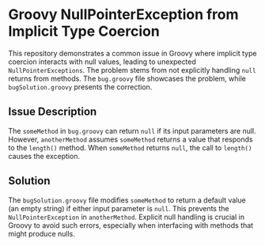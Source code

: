 # Groovy NullPointerException from Implicit Type Coercion

This repository demonstrates a common issue in Groovy where implicit type coercion interacts with null values, leading to unexpected `NullPointerExceptions`. The problem stems from not explicitly handling `null` returns from methods.  The `bug.groovy` file showcases the problem, while `bugSolution.groovy` presents the correction.

## Issue Description

The `someMethod` in `bug.groovy` can return `null` if its input parameters are null. However, `anotherMethod` assumes `someMethod` returns a value that responds to the `length()` method.  When `someMethod` returns `null`, the call to `length()` causes the exception.

## Solution

The `bugSolution.groovy` file modifies `someMethod` to return a default value (an empty string) if either input parameter is `null`. This prevents the `NullPointerException` in `anotherMethod`.  Explicit null handling is crucial in Groovy to avoid such errors, especially when interfacing with methods that might produce nulls.